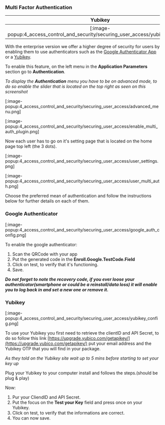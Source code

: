 ### Multi Factor Authentication

Yubikey             |  Google Authenticator
:-------------------------:|:-------------------------:
[:image-popup:4_access_control_and_security/securing_user_access/yubikey_logo.png]  |  [:image-popup:4_access_control_and_security/securing_user_access/google_authenticator_logo.png]

With the enterprise version we offer a higher degree of security for users by enabling them to use authenticators such as the [Google Authenticator App](https://en.wikipedia.org/wiki/Google_Authenticator) or a [Yubikey](https://www.yubico.com/).

To enable this feature, on the left menu in the **Application Parameters** section go to **Authentication**.

*To display the **Authentication** menu you have to be on advanced mode, to do so enable the slider that is located on the top right as seen on this screenshot*

[:image-popup:4_access_control_and_security/securing_user_access/advanced_menu.png]

[:image-popup:4_access_control_and_security/securing_user_access/enable_multi_auth_plugin.png]

Now each user has to go on it's setting page that is located on the home page top left (the 3 dots).

[:image-popup:4_access_control_and_security/securing_user_access/user_settings.png]

[:image-popup:4_access_control_and_security/securing_user_access/user_multi_auth.png]

Choose the preferred mean of authentication and follow the instructions below for further details on each of them.

### Google Authenticator

[:image-popup:4_access_control_and_security/securing_user_access/google_auth_config.png]

To enable the google authenticator:

1. Scan the QRCode with your app
2. Put the generated code in the **Enroll.Google.TestCode.Field**
3. Click on test, to verify that it's functioning.
4. Save.

*__Do not forget to note the recovery code, if you ever loose your authenticator(smartphone or could be a reinstall/data loss) it will enable you to log back in and set a new one or remove it.__*

### Yubikey

[:image-popup:4_access_control_and_security/securing_user_access/yubikey_config.png]

To use your Yubikey you first need to retrieve the clientID and API Secret, to do so follow this link
[https://upgrade.yubico.com/getapikey/](https://upgrade.yubico.com/getapikey/) put your email address and the Yubikey OTP that you will find in your package.

*As they told on the Yubikey site wait up to 5 mins before starting to set your key up*

Plug your Yubikey to your computer install and follows the steps.(should be plug & play)

Now:

1. Pur your CliendID and API Secret.
2. Put the focus on the **Test your Key** field and press once on your Yubikey.
3. Click on test, to verify that the informations are correct.
4. You can now save.